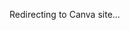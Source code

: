 <!DOCTYPE html>
<html>
  <head>
    <script>
      // 页面加载后立即跳转
      window.location.href = "https://hongrui.my.canva.site";
    </script>
    <title>Redirecting...</title>
  </head>
  <body>
    <p>Redirecting to Canva site...</p>
  </body>
</html>
